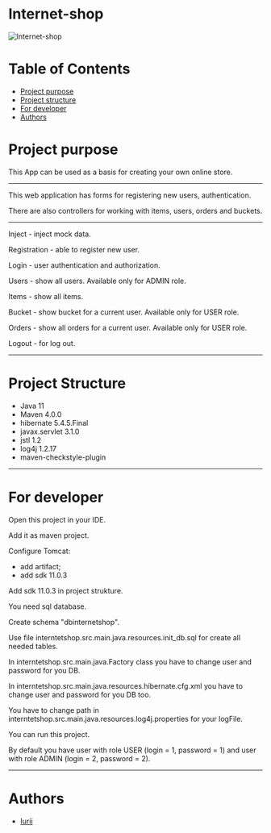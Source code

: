 # Internet-shop
![Internet-shop](/images/internetShop.jpg)

# Table of Contents
* [Project purpose](#purpose)
* [Project structure](#structure)
* [For developer](#developer-start)
* [Authors](#authors)

# <a name="purpose"></a>Project purpose
This App can be used as a basis for creating your own online store.
<hr>
This web application has forms for registering new users, authentication.

There are also controllers for working with items, users, orders and buckets.
<hr>
Inject - inject mock data.

Registration - able to register new user.

Login - user authentication and authorization.

Users - show all users. Available only for ADMIN role.

Items - show all items.

Bucket - show bucket for a current user. Available only for USER role.

Orders - show all orders for a current user. Available only for USER role.

Logout - for log out.
<hr>

# <a name="structure"></a>Project Structure
* Java 11
* Maven 4.0.0
* hibernate 5.4.5.Final
* javax.servlet 3.1.0
* jstl 1.2
* log4j 1.2.17
* maven-checkstyle-plugin
<hr>

# <a name="developer-start"></a>For developer

Open this project in your IDE.

Add it as maven project.

Configure Tomcat:
* add artifact;
* add sdk 11.0.3

Add sdk 11.0.3 in project strukture.

You need sql database.

Create schema "dbinternetshop".

Use file interntetshop.src.main.java.resources.init_db.sql for create all needed tables.

In interntetshop.src.main.java.Factory class you have to change user and password for you DB.

In interntetshop.src.main.java.resources.hibernate.cfg.xml you have to change user and password for you DB too.

You have to change path in interntetshop.src.main.java.resources.log4j.properties for your logFile.

You can run this project.

By default you have user with role USER (login = 1, password = 1) and user with role ADMIN (login = 2, password = 2). 
<hr>

# <a name="authors"></a>Authors
* [Iurii](https://github.com/kenu21)
